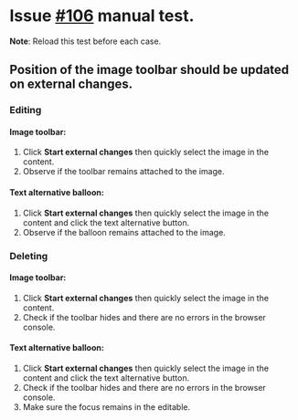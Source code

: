 # Issue [#106](https://github.com/ckeditor/ckeditor5-image/issues/106) manual test.

**Note**: Reload this test before each case.

## Position of the image toolbar should be updated on external changes.

### Editing

#### Image toolbar:

1. Click **Start external changes** then quickly select the image in the content.
2. Observe if the toolbar remains attached to the image.

#### Text alternative balloon:

1. Click **Start external changes** then quickly select the image in the content and click the text alternative button.
2. Observe if the balloon remains attached to the image.

### Deleting

#### Image toolbar:

1. Click **Start external changes** then quickly select the image in the content.
2. Check if the toolbar hides and there are no errors in the browser console.

#### Text alternative balloon:

1. Click **Start external changes** then quickly select the image in the content and click the text alternative button.
2. Check if the toolbar hides and there are no errors in the browser console.
3. Make sure the focus remains in the editable.

